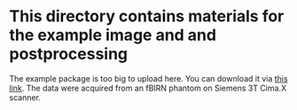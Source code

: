 # This directory contains materials for the example image and and postprocessing
The example package is too big to upload here. You can download it via [this link](https://www.dropbox.com/scl/fi/5wecdw5mohok18fa1y3g8/example_image_and_postprocessing.zip?rlkey=i1pakyn44k1tckeuap414fabm&st=voq6zv97&dl=0).
The data were acquired from an fBIRN phantom on Siemens 3T Cima.X scanner.
